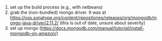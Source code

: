 1. set up the build process (e.g., with netbeans)
2. grab the (non-bundled) mongo driver. It was at https://oss.sonatype.org/content/repositories/releases/org/mongodb/mongo-java-driver/2.11.2/ (this is out of date, unsure about severity)
3. set up mongo (https://docs.mongodb.com/manual/tutorial/install-mongodb-on-amazon/)
